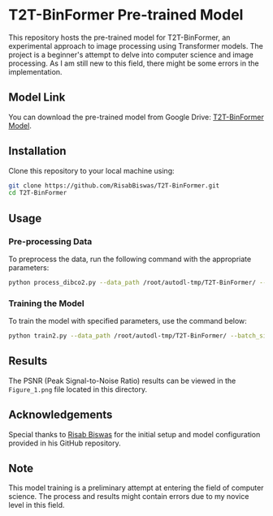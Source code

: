 
# T2T-BinFormer Pre-trained Model

This repository hosts the pre-trained model for T2T-BinFormer, an experimental approach to image processing using Transformer models. The project is a beginner's attempt to delve into computer science and image processing. As I am still new to this field, there might be some errors in the implementation.

## Model Link

You can download the pre-trained model from Google Drive: [T2T-BinFormer Model](https://drive.google.com/file/d/1e6cmnE_7z9hwJe3A_xYsoXYOP2cbAJtH/view).

## Installation

Clone this repository to your local machine using:

```bash
git clone https://github.com/RisabBiswas/T2T-BinFormer.git
cd T2T-BinFormer
```

## Usage

### Pre-processing Data

To preprocess the data, run the following command with the appropriate parameters:

```bash
python process_dibco2.py --data_path /root/autodl-tmp/T2T-BinFormer/ --split_size 256 --testing_dataset 2018 --validation_dataset 2016
```

### Training the Model

To train the model with specified parameters, use the command below:

```bash
python train2.py --data_path /root/autodl-tmp/T2T-BinFormer/ --batch_size 32 --vit_model_size base --vit_patch_size 16 --epochs 1000 --split_size 256 --validation_dataset 2016
```

## Results

The PSNR (Peak Signal-to-Noise Ratio) results can be viewed in the `Figure_1.png` file located in this directory.

## Acknowledgements

Special thanks to [Risab Biswas](https://github.com/RisabBiswas) for the initial setup and model configuration provided in his GitHub repository.

## Note

This model training is a preliminary attempt at entering the field of computer science. The process and results might contain errors due to my novice level in this field.
